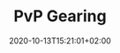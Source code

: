 ---
title: "PvP Gearing"
description: "PvP Gearing"
date: 2020-10-13T15:21:01+02:00
lastmod: 2020-10-13T15:21:01+02:00
draft: false
images: []
menu:
  MT:
    parent: "pvp"
weight: 1
toc: true
---